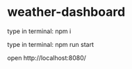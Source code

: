 # weather-dashboard
type in terminal: npm i

type in terminal: npm run start

open http://localhost:8080/
